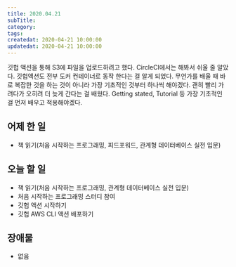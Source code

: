```yaml
---
title: 2020.04.21
subTitle:
category:
tags:
createdat: 2020-04-21 10:00:00
updatedat: 2020-04-21 10:00:00
---
```


깃헙 액션을 통해 S3에 파일을 업로드하려고 했다. CircleCI에서는 해봐서 쉬울 줄 알았다. 깃헙액션도 전부 도커 컨테이너로 동작 한다는 걸 알게 되었다. 무언가를 배울 때 바로 복잡한 것을 하는 것이 아니라 가장 기초적인 것부터 하나씩 해야겠다. 괜히 빨리 가려다가 오히려 더 늦게 간다는 걸 배웠다. Getting stated, Tutorial 등 가장 기초적인 걸 먼저 배우고 적용해야겠다.

## 어제 한 일

* 책 읽기(처음 시작하는 프로그래밍, 피드포워드, 관계형 데이터베이스 실전 입문)

## 오늘 할 일

* 책 읽기(처음 시작하는 프로그래밍, 관계형 데이터베이스 실전 입문)
* 처음 시작하는 프로그래밍 스터디 참여
* 깃헙 액션 시작하기
* 깃헙 AWS CLI 액션 배포하기

## 장애물

* 없음
